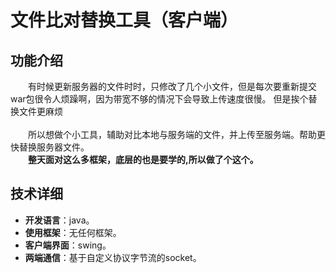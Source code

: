 # 文件比对替换工具（客户端）
## 功能介绍
　　有时候更新服务器的文件时时，只修改了几个小文件，但是每次要重新提交war包很令人烦躁啊，因为带宽不够的情况下会导致上传速度很慢。
  但是挨个替换文件更麻烦</br></br>
　　所以想做个小工具，辅助对比本地与服务端的文件，并上传至服务端。帮助更快替换服务器文件。<br>
　　**整天面对这么多框架，底层的也是要学的,所以做了个这个。**<br>
## 技术详细
* **开发语言**：java。
* **使用框架**：无任何框架。
* **客户端界面**：swing。
* **两端通信**：基于自定义协议字节流的socket。
